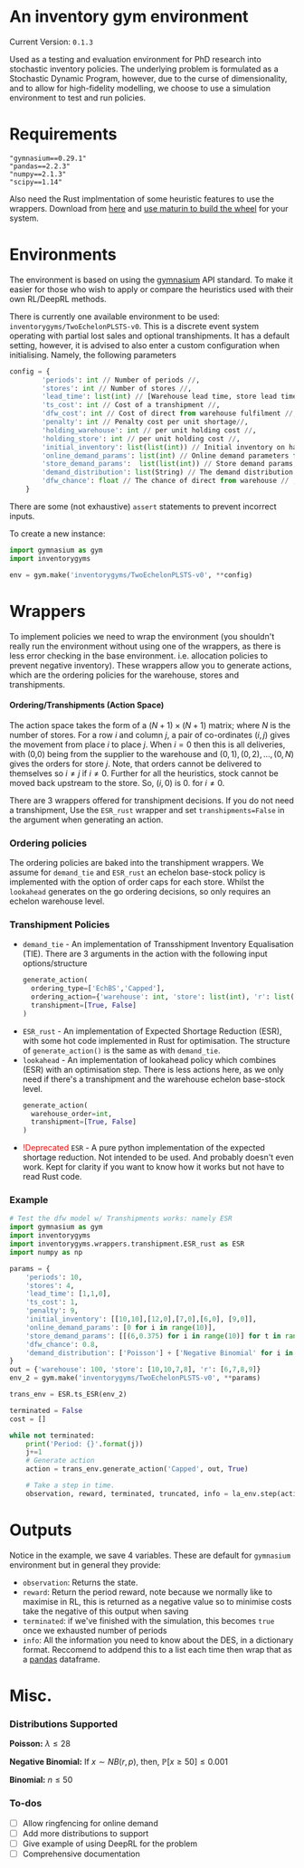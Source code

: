 # An inventory gym environment 

Current Version: `0.1.3`

Used as a testing and evaluation environment for PhD research into stochastic inventory policies. The underlying problem is formulated as a Stochastic Dynamic Program, however, due to the curse of dimensionality, and to allow for high-fidelity modelling, we choose to use a simulation environment to test and run policies.

Requirements
============
```
"gymnasium==0.29.1"
"pandas==2.2.3"
"numpy==2.1.3"
"scipy==1.14"
```

Also need the Rust implmentation of some heuristic features to use the wrappers. Download from [here](https://github.com/BenSLowery/wrapper_alternative) and [use maturin to build the wheel](https://github.com/PyO3/maturin) for your system. 

Environments
=============
The environment is based on using the [gymnasium](https://gymnasium.farama.org/) API standard. To make it easier for those who wish to apply or compare the heuristics used with their own RL/DeepRL methods.

There is currently one available environment to be used: `inventorygyms/TwoEchelonPLSTS-v0`. This is a discrete event system operating with partial lost sales and optional transhipments. It has a default setting, however, it is advised to also enter a custom configuration when initialising. Namely, the following parameters
```python
config = {
        'periods': int // Number of periods //,
        'stores': int // Number of stores //,
        'lead_time': list(int) // [Warehouse lead time, store lead time, transhipment lead time]//,
        'ts_cost': int // Cost of a transhipment //,
        'dfw_cost': int // Cost of direct from warehouse fulfilment //,
        'penalty': int // Penalty cost per unit shortage//,
        'holding_warehouse': int // per unit holding cost //,
        'holding_store': int // per unit holding cost //,
        'initial_inventory': list(list(int)) // Initial inventory on hand and due to arrive at warehouse and store // ,
        'online_demand_params': list(int) // Online demand parameters for each period // ,
        'store_demand_params':  list(list(int)) // Store demand params, a list of lists where each list is the stores demand params for each period // ,
        'demand_distribution': list(String) // The demand distribution for the warehouse and then each store // ,
        'dfw_chance': float // The chance of direct from warehouse // ,
    }
```
There are some (not exhaustive) `assert` statements to prevent incorrect inputs. 

To create a new instance:
```python 
import gymnasium as gym
import inventorygyms

env = gym.make('inventorygyms/TwoEchelonPLSTS-v0', **config)
```

Wrappers
===========
To implement policies we need to wrap the environment (you shouldn't really run the environment without using one of the wrappers, as there is less error checking in the base environment. i.e. allocation policies to prevent negative inventory). These wrappers allow you to generate actions, which are the ordering policies for the warehouse, stores and transhipments. 

#### Ordering/Transhipments (Action Space)
The action space takes the form of a $(N+1)\times(N+1)$ matrix; where $N$ is the number of stores. For a row $i$ and column $j$, a pair of co-ordinates $(i,j)$ gives the movement from place $i$ to place $j$. When $i=0$ then this is all deliveries, with (0,0) being from the supplier to the warehouse and $(0,1), (0,2),..., (0,N)$ gives the orders for store $j$. Note, that orders cannot be delivered to themselves so $i\neq j$ if $i\neq 0$. Further for all the heuristics, stock cannot be moved back upstream to the store. So, $(i,0)$ is 0. for $i\neq 0$. 

There are 3 wrappers offered for transhipment decisions. If you do not need a transhipment, Use the `ESR_rust` wrapper and set `transhipments=False` in the argument when generating an action.

### Ordering policies
The ordering policies are baked into the transhipment wrappers. We assume for `demand_tie` and `ESR_rust` an echelon base-stock policy is implemented with the option of order caps for each store. Whilst the `lookahead` generates on the go ordering decisions, so only requires an echelon warehouse level.

### Transhipment Policies
* `demand_tie` - An implementation of Transshipment Inventory Equalisation (TIE). There are 3 arguments in the action with the following input options/structure
  ```python
  generate_action(
    ordering_type=['EchBS','Capped'],
    ordering_action={'warehouse': int, 'store': list(int), 'r': list(int)},
    transhipment=[True, False]
  )
  ```
* `ESR_rust` - An implementation of Expected Shortage Reduction (ESR), with some hot code implemented in Rust for optimisation. The structure of `generate_action()` is the same as with `demand_tie`.
* `lookahead` - An implementation of lookahead policy which combines (ESR) with an optimisation step. There is less actions here, as we only need if there's a transhipment and the warehouse echelon base-stock level.
  ```python 
  generate_action(
    warehouse_order=int,
    transhipment=[True, False]
  )
  ```
* <span style="color:red">!Deprecated</span> `ESR` - A pure python implementation of the expected shortage reduction. Not intended to be used. And probably doesn't even work. Kept for clarity if you want to know how it works but not have to read Rust code.

### Example
```python
# Test the dfw model w/ Transhipments works: namely ESR
import gymnasium as gym
import inventorygyms
import inventorygyms.wrappers.transhipment.ESR_rust as ESR
import numpy as np

params = {
    'periods': 10, 
    'stores': 4,
    'lead_time': [1,1,0],
    'ts_cost': 1,
    'penalty': 9,
    'initial_inventory': [[10,10],[12,0],[7,0],[6,0], [9,0]],
    'online_demand_params': [0 for i in range(10)],
    'store_demand_params': [[(6,0.375) for i in range(10)] for t in range(4)],
    'dfw_chance': 0.8,
    'demand_distribution': ['Poisson'] + ['Negative Binomial' for i in range(4)],
}
out = {'warehouse': 100, 'store': [10,10,7,8], 'r': [6,7,8,9]}
env_2 = gym.make('inventorygyms/TwoEchelonPLSTS-v0', **params)

trans_env = ESR.ts_ESR(env_2)

terminated = False
cost = []

while not terminated:
    print('Period: {}'.format(j))
    j+=1
    # Generate action
    action = trans_env.generate_action('Capped', out, True)

    # Take a step in time.
    observation, reward, terminated, truncated, info = la_env.step(action)
```    
Outputs
====
Notice in the example, we save 4 variables. These are default for `gymnasium` environment but in general they provide:
* `observation`: Returns the state.
* `reward`: Return the period reward, note because we normally like to maximise in RL, this is returned as a negative value so to minimise costs take the negative of this output when saving
* `terminated`: if we've finished with the simulation, this becomes `true` once we exhausted number of periods
* `info`: All the information you need to know about the DES, in a dictionary format. Reccomend to addpend this to a list each time then wrap that as a [pandas](https://pandas.pydata.org/) dataframe. 

Misc.
======
### Distributions Supported
**Poisson:** $\lambda \leq 28$

**Negative Binomial:** If $x\sim NB(r,p)$, then, $\mathbb{P}[x\geq 50]\leq 0.001$

**Binomial:** $n \leq 50$

### To-dos
- [ ] Allow ringfencing for online demand
- [ ] Add more distributions to support
- [ ] Give example of using DeepRL for the problem
- [ ] Comprehensive documentation